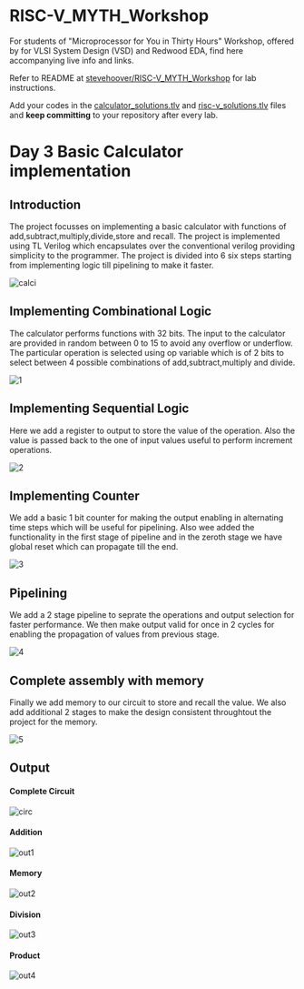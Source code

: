 # RISC-V_MYTH_Workshop

For students of "Microprocessor for You in Thirty Hours" Workshop, offered by for VLSI System Design (VSD) and Redwood EDA, find here accompanying live info and links.

Refer to README at [stevehoover/RISC-V_MYTH_Workshop](https://github.com/stevehoover/RISC-V_MYTH_Workshop) for lab instructions.

Add your codes in the [calculator_solutions.tlv](calculator_solutions.tlv) and [risc-v_solutions.tlv](risc-v_solutions.tlv) files and **keep committing** to your repository after every lab.

# Day 3 Basic Calculator implementation

<h2> Introduction </h2>

<p> The project focusses on implementing a basic calculator with functions of add,subtract,multiply,divide,store and recall. The project is implemented using TL Verilog which encapsulates over the conventional verilog providing simplicity to the programmer. The project is divided into 6 six steps starting from implementing logic till pipelining to make it faster.</p>

<img src="demo.PNG" alt="calci"/>

<h2> Implementing Combinational Logic </h2>

<p> The calculator performs functions with 32 bits. The input to the calculator are provided in random between 0 to 15 to avoid any overflow or underflow. The particular operation is selected using op variable which is of 2 bits to select between 4 possible combinations of add,subtract,multiply and divide.</p>

<img src="calc_part1.PNG" alt="1"/>

<h2> Implementing Sequential Logic </h2>

<p> Here we add a register to output to store the value of the operation. Also the value is passed back to the one of input values useful to perform increment operations.</p>

<img src="calc_part2.PNG" alt="2"/>

<h2> Implementing Counter </h2>

<p> We add a basic 1 bit counter for making the output enabling in alternating time steps which will be useful for pipelining. Also wee added the functionality in the first stage of pipeline and in the zeroth stage we have global reset which can propagate till the end. </p>

<img src="calc_part3.PNG" alt="3"/>

<h2> Pipelining </h2>

<p> We add a 2 stage pipeline to seprate the operations and output selection for faster performance. We then make output valid for once in 2 cycles for enabling the propagation of values from previous stage.</p>

<img src="calc_part4.PNG" alt="4"/>

<h2> Complete assembly with memory </h2>

<p> Finally we add memory to our circuit to store and recall the value. We also add additional 2 stages to make the design consistent throughtout the project for the memory.</p>

<img src="calc_part6.PNG" alt="5"/>

<h2> Output </h2>

<h4> Complete Circuit </h4>

<img src="outputcir.PNG" alt="circ"/>

<h4> Addition </h4>

<img src="out1.PNG" alt="out1"/>

<h4> Memory </h4>

<img src="out2.PNG" alt="out2"/>

<h4> Division </h4>

<img src="out3.PNG" alt="out3"/>

<h4> Product </h4>

<img src="out4.PNG" alt="out4"/>




